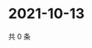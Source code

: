 # 2021-10-13

共 0 条

<!-- BEGIN WEIBO -->
<!-- 最后更新时间 Wed Oct 13 2021 01:13:44 GMT+0800 (China Standard Time) -->

<!-- END WEIBO -->
